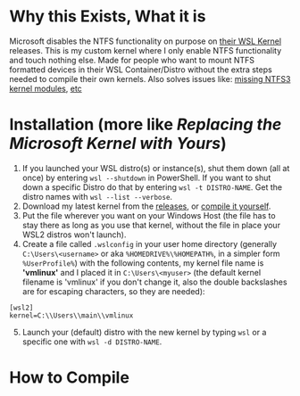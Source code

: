 # Why this Exists, What it is

Microsoft disables the NTFS functionality on purpose on [their WSL Kernel](https://github.com/microsoft/WSL2-Linux-Kernel) releases. This is my custom kernel where I only enable NTFS functionality and touch nothing else. Made for people who want to mount NTFS formatted devices in their WSL Container/Distro without the extra steps needed to compile their own kernels. Also solves issues like: [missing NTFS3 kernel modules](https://github.com/microsoft/WSL/issues/8564), [etc](https://github.com/microsoft/WSL/issues?q=ntfs)

# Installation (more like _Replacing the Microsoft Kernel with Yours_)
1. If you launched your WSL distro(s) or instance(s), shut them down (all at once) by entering `wsl --shutdown` in PowerShell. If you want to shut down a specific Distro do that by entering `wsl -t DISTRO-NAME`. Get the distro names with `wsl --list --verbose`.
2. Download my latest kernel from the [releases](), or [compile it yourself]().
3. Put the file wherever you want on your Windows Host (the file has to stay there as long as you use that kernel, without the file in place your WSL2 distros won't launch).
4. Create a file called `.wslconfig` in your user home directory (generally `C:\Users\<username>` or aka `%HOMEDRIVE%\%HOMEPATH%`, in a simpler form `%UserProfile%`) with the following contents, my kernel file name is **'vmlinux'** and I placed it in `C:\Users\<myuser>` (the default kernel filename is 'vmlinux' if you don't change it, also the double backslashes are for escaping characters, so they are needed):
```
[wsl2]
kernel=C:\\Users\\main\\vmlinux
```
5. Launch your (default) distro with the new kernel by typing `wsl` or a specific one with `wsl -d DISTRO-NAME`.

# How to Compile
